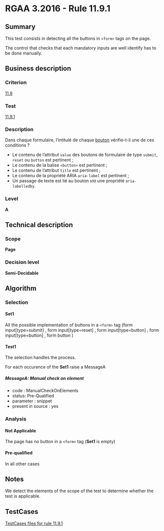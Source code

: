 # RGAA 3.2016 - Rule 11.9.1

## Summary
This test consists in detecting all the buttons in `<form>` tags on the page.

The control that checks that each mandatory inputs are well identify has to be done manually.

## Business description

### Criterion
[11.9](http://references.modernisation.gouv.fr/rgaa-accessibilite/criteres.html#crit-11-9)

### Test
[11.9.1](http://references.modernisation.gouv.fr/rgaa-accessibilite/criteres.html#test-11-9-1)

### Description
<div lang="fr">Dans chaque formulaire, l&#x2019;intitul&#xE9; de chaque <a href="http://references.modernisation.gouv.fr/rgaa-accessibilite/glossaire.html#bouton-formulaire">bouton</a> v&#xE9;rifie-t-il une de ces conditions&nbsp;? <ul><li>Le contenu de l&#x2019;attribut <code lang="en">value</code> des boutons de formulaire de type <code lang="en">submit</code>, <code lang="en">reset</code> ou <code lang="en">button</code> est pertinent&nbsp;;</li> <li>Le contenu de la balise <code lang="en">&lt;button&gt;</code> est pertinent&nbsp;;</li> <li>Le contenu de l&#x2019;attribut <code lang="en">title</code> est pertinent&nbsp;;</li> <li>Le contenu de la propri&#xE9;t&#xE9; ARIA <code lang="en">aria-label</code> est pertinent&nbsp;;</li> <li>Un passage de texte est li&#xE9; au bouton <i>via</i> une propri&#xE9;t&#xE9; <code lang="en">aria-labelledby</code>.</li> </ul></div>

### Level
**A**

## Technical description

### Scope
**Page**

### Decision level
**Semi-Decidable**

## Algorithm

### Selection

#### Set1

All the possible implementation of buttons in a `<form>` tag (form input[type=submit] , form input[type=reset] , form input[type=button] , form input[type=button] , form button  )

#### Test1

The selection handles the process.

For each occurence of the **Set1** raise a MessageA

##### MessageA: Manual check on element

-   code : ManualCheckOnElements
-   status: Pre-Qualified
-   parameter : snippet
-   present in source : yes

### Analysis

#### Not Applicable

The page has no button in a `<form>` tag (**Set1** is empty)

#### Pre-qualified

In all other cases

## Notes

We detect the elements of the scope of the test to determine whether the
test is applicable.



##  TestCases

[TestCases files for rule 11.9.1](https://github.com/Asqatasun/Asqatasun/tree/develop/rules/rules-rgaa3.2016/src/test/resources/testcases/rgaa32016/Rgaa32016Rule110901/)


